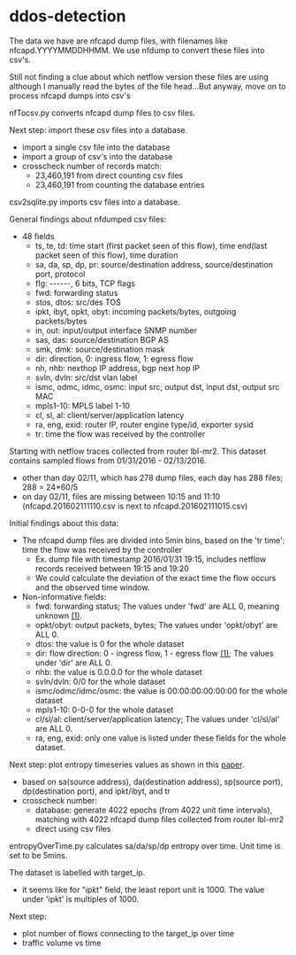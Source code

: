 # ddos-detection

The data we have are nfcapd dump files, with filenames like nfcapd.YYYYMMDDHHMM. We use nfdump to convert these files into csv's.

Still not finding a clue about which netflow version these files are using although I manually read the bytes of the file head...But anyway, move on to process nfcapd dumps into csv's

nfTocsv.py converts nfcapd dump files to csv files.

Next step: import these csv files into a database. 
- import a single csv file into the database
- import a group of csv's into the database
 - crosscheck number of records match: 
   - 23,460,191 from direct counting csv files
   - 23,460,191 from counting the database entries

csv2sqlite.py imports csv files into a database.

General findings about nfdumped csv files:
- 48 fields
  - ts, te, td: time start (first packet seen of this flow), time end(last packet seen of this flow), time duration
  - sa, da, sp, dp, pr: source/destination address, source/destination port, protocol
  - flg: ------, 6 bits, TCP flags
  - fwd: forwarding status
  - stos, dtos: src/des TOS
  - ipkt, ibyt, opkt, obyt: incoming packets/bytes, outgoing packets/bytes
  - in, out: input/output interface SNMP number
  - sas, das: source/destination BGP AS
  - smk, dmk: source/destination mask
  - dir: direction, 0: ingress flow, 1: egress flow
  - nh, nhb: nexthop IP address, bgp next hop IP
  - svln, dvln: src/dst vlan label
  - ismc, odmc, idmc, osmc: input src, output dst, input dst, output src MAC
  - mpls1-10: MPLS label 1-10
  - cl, sl, al: client/server/application latency
  - ra, eng, exid: router IP, router engine type/id, exporter sysid
  - tr: time the flow was received by the controller


Starting with netflow traces collected from router lbl-mr2. This dataset contains sampled flows from 01/31/2016 - 02/13/2016.
- other than day 02/11, which has 278 dump files, each day has 288 files; 288 = 24*60/5
- on day 02/11, files are missing between 10:15 and 11:10 (nfcapd.201602111110.csv is next to nfcapd.201602111015.csv)

Initial findings about this data:
- The nfcapd dump files are divided into 5min bins, based on the 'tr time': time the flow was received by the controller
   - Ex. dump file with timestamp 2016/01/31 19:15, includes netflow records received between 19:15 and 19:20
   - We could calculate the deviation of the exact time the flow occurs and the observed time window.
- Non-informative fields:
  - fwd: forwarding status; The values under 'fwd' are ALL 0, meaning unknown [(1)].
  - opkt/obyt: output packets, bytes; The values under 'opkt/obyt' are ALL 0.
  - dtos: the value is 0 for the whole dataset
  - dir: flow direction: 0 - ingress flow, 1 - egress flow [(1)]; The values under 'dir' are ALL 0. 
  - nhb: the value is 0.0.0.0 for the whole dataset
  - svln/dvln: 0/0 for the whole dataset
  - ismc/odmc/idmc/osmc: the value is 00:00:00:00:00:00 for the whole dataset
  - mpls1-10: 0-0-0 for the whole dataset
  - cl/sl/al: client/server/application latency; The values under 'cl/sl/al' are ALL 0.
  - ra, eng, exid: only one value is listed under these fields for the whole dataset.

[(1)]:http://www.cisco.com/en/US/technologies/tk648/tk362/technologies_white_paper09186a00800a3db9.html

Next step: plot entropy timeseries values as shown in this [paper](https://users.ece.cmu.edu/~vsekar/papers/imcfp04-nychis.pdf).
- based on sa(source address), da(destination address), sp(source port), dp(destination port), and ipkt/ibyt, and tr
- crosscheck number:
   - database: generate 4022 epochs (from 4022 unit time intervals), matching with 4022 nfcapd dump files collected from router lbl-mr2 
   - direct using csv files
   
entropyOverTime.py calculates sa/da/sp/dp entropy over time. Unit time is set to be 5mins.

The dataset is labelled with target_ip. 
- it seems like for "ipkt" field, the least report unit is 1000. The value under 'ipkt' is multiples of 1000.

Next step: 
- plot number of flows connecting to the target_ip over time
- traffic volume vs time


